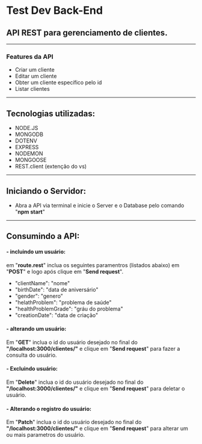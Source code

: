 # Test Dev Back-End 

## API REST para gerenciamento de clientes.

---------------------------------------------------------------------------------

### Features da API 
 - Criar um cliente
 - Editar um cliente
 - Obter um cliente específico pelo id
 - Listar clientes
----
## Tecnologias utilizadas:

 - NODE.JS
 - MONGODB
 - DOTENV
 - EXPRESS
 - NODEMON
 - MONGOOSE
 - REST.client (extenção do vs)
---
## Iniciando o Servidor: 
 - Abra a API via terminal e inicie o Server e o Database pelo comando "**npm start**"


----

## Consumindo a API:
#### - **incluindo um usuário:**
em "**route.rest**" inclua os seguintes paramentros (listados abaixo) em "**POST**" e logo após clique em "**Send request**".
- "clientName": "nome"
- "birthDate": "data de aniversário"
- "gender": "genero"
- "helathProblem": "problema de saúde"
- "healthProblemGrade": "gráu do problema" 
- "creationDate": "data de criação" 

#### - **alterando um usuário:**
Em "**GET**"  inclua o id do usuário desejado no final do **"/localhost:3000/clientes/"** e clique em "**Send request**" para fazer a consulta do usuário.

#### - **Excluindo usuário:**
Em "**Delete**"  inclua o id do usuário desejado no final do **"/localhost:3000/clientes/"** e clique em "**Send request**" para deletar o usuário.

#### - **Alterando o registro do usuário:**
Em "**Patch**"  inclua o id do usuário desejado no final do **"/localhost:3000/clientes/"** e clique em "**Send request**" para alterar um ou mais parametros do usuário.

